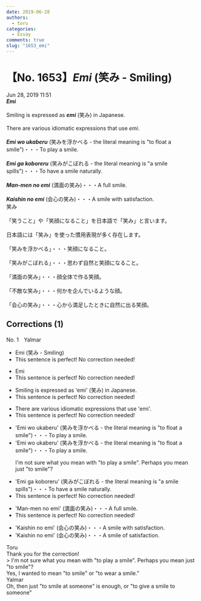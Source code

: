 ```yaml
---
date: 2019-06-28
authors:
  - toru
categories:
  - Essay
comments: true
slug: "1653_emi"
---
```


# 【No. 1653】<strong><em>Emi</em></strong> (笑み - Smiling)
<div class="date">Jun 28, 2019 11:51</div>
<div id="post"><div id="body_show_ori">
<strong><em>Emi</em></strong><br/><br/>Smiling is expressed as <strong><em>emi</em></strong> (笑み) in Japanese.<br/><br/>There are various idiomatic expressions that use <em>emi</em>.<br/><br/><strong><em>Emi wo ukaberu</em></strong> (笑みを浮かべる - the literal meaning is "to float a smile")・・・To play a smile.<br/><br/><strong><em>Emi ga koboreru</em></strong> (笑みがこぼれる - the literal meaning is "a smile spills")・・・To have a smile naturally. <br/><br/><strong><em>Man-men no emi</em></strong> (満面の笑み)・・・A full smile.<br/><br/><strong><em>Kaishin no emi</em></strong> (会心の笑み)・・・A smile with satisfaction.
</div></div>

<!-- more -->

<div id="post_ja"><div id="body_show_mo">
笑み<br/><br/>「笑うこと」や「笑顔になること」を日本語で「笑み」と言います。<br/><br/>日本語には「笑み」を使った慣用表現が多く存在します。<br/><br/>「笑みを浮かべる」・・・笑顔になること。<br/><br/>「笑みがこぼれる」・・・思わず自然と笑顔になること。<br/><br/>「満面の笑み」・・・顔全体で作る笑顔。<br/><br/>「不敵な笑み」・・・何かを企んでいるような顔。<br/><br/>「会心の笑み」・・・心から満足したときに自然に出る笑顔。
</div></div>

## Corrections (1)
<div id="block"><div class="first_name"> No. 1　<span class="just_name">Yalmar</span></div><div id="block2">
<ul class="correction_field">
<li class="incorrect">Emi (笑み - Smiling)</li>
<li class="corrected perfect">This sentence is perfect! No correction needed!</li>
</ul>
<ul class="correction_field">
<li class="incorrect">Emi</li>
<li class="corrected perfect">This sentence is perfect! No correction needed!</li>
</ul>
<ul class="correction_field">
<li class="incorrect">Smiling is expressed as 'emi' (笑み) in Japanese.</li>
<li class="corrected perfect">This sentence is perfect! No correction needed!</li>
</ul>
<ul class="correction_field">
<li class="incorrect">There are various idiomatic expressions that use 'emi'.</li>
<li class="corrected perfect">This sentence is perfect! No correction needed!</li>
</ul>
<ul class="correction_field">
<li class="incorrect">'Emi wo ukaberu' (笑みを浮かべる - the literal meaning is "to float a smile")・・・To play a smile.</li>
<li class="corrected correct">
'Emi wo ukaberu' (笑みを浮かべる - the literal meaning is "to float a smile")・・・To play a smile.
<p class="correction_comment">I'm not sure what you mean with "to play a smile". Perhaps you mean just "to smile"?</p>
</li>
</ul>
<ul class="correction_field">
<li class="incorrect">'Emi ga koboreru' (笑みがこぼれる - the literal meaning is "a smile spills")・・・To have a smile naturally.</li>
<li class="corrected perfect">This sentence is perfect! No correction needed!</li>
</ul>
<ul class="correction_field">
<li class="incorrect">'Man-men no emi' (満面の笑み)・・・A full smile.</li>
<li class="corrected perfect">This sentence is perfect! No correction needed!</li>
</ul>
<ul class="correction_field">
<li class="incorrect">'Kaishin no emi' (会心の笑み)・・・A smile with satisfaction.</li>
<li class="corrected correct">
'Kaishin no emi' (会心の笑み)・・・A smile <span class="f_red">of</span> satisfaction.
</li>
</ul>
</div><div class="name"><span class="just_name">Toru</span><br>
Thank you for the correction!<br/>&gt; I'm not sure what you mean with "to play a smile". Perhaps you mean just "to smile"?<br/>Yes, I wanted to mean "to smile" or "to wear a smile."
</div>
<div class="name"><span class="just_name">Yalmar</span><br>
Oh, then just "to smile at someone" is enough, or "to give a smile to someone"
</div>
</div>
